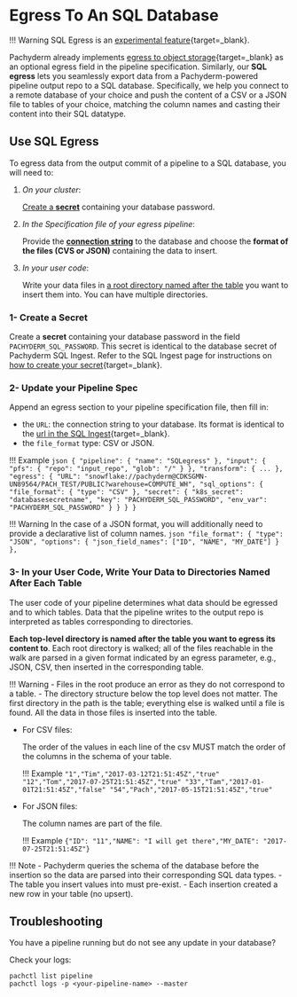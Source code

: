 
# Egress To An SQL Database

!!! Warning
    SQL Egress is an [experimental feature](../../../contributing/supported-releases/#experimental){target=_blank}.

Pachyderm already implements [egress to object storage](../export-data-egress){target=_blank} as an optional egress field in the pipeline specification. 
Similarly, our **SQL egress** lets you seamlessly export data from a Pachyderm-powered pipeline output repo to a SQL database. Specifically, we help you connect to a remote database of your choice and push the content of a CSV or a JSON file to tables of your choice, matching the column names and casting their content into their SQL datatype.

## Use SQL Egress

To egress data from the output commit of a pipeline to a SQL database, you will need to:

 1. *On your cluster*: 

    [Create a **secret**](#create-a-secret) containing your database password. 

 1. *In the Specification file of your egress pipeline*:

    Provide the [**connection string**](#update-your-pipeline-spec) to the database and choose the **format of the files (CVS or JSON)** containing the data to insert.

 1. *In your user code*: 

    Write your data files in [a root directory named after the table](#3-in-your-user-code-write-your-data-to-directories-named-after-each-table) you want to insert them into. 
    You can have multiple directories.

### 1- Create a Secret 

Create a **secret** containing your database password in the field `PACHYDERM_SQL_PASSWORD`. This secret is identical to the database secret of Pachyderm SQL Ingest. Refer to the SQL Ingest page for instructions on [how to create your secret](../../sql-ingest/#database-secret){target=_blank}.

### 2- Update your Pipeline Spec

Append an egress section to your pipeline specification file, then fill in:

- the `URL`: the connection string to your database. Its format is identical to the [url in the SQL Ingest](../../sql-ingest/#database-connection-url){target=_blank}.
- the `file_format` type: CSV or JSON.

!!! Example
        ```json
        {
            "pipeline": {
                "name": "SQLegress"
            },
            "input": {
                "pfs": {
                    "repo": "input_repo",
                    "glob": "/"
                }
            },
            "transform": {
            ...
            },
            "egress": {
                "URL": "snowflake://pachyderm@CDKSGMN-UN89564/PACH_TEST/PUBLIC?warehouse=COMPUTE_WH",
                "sql_options": {
                    "file_format": {
                        "type": "CSV"
                    },
                    "secret": {
                        "k8s_secret": "databasesecretname",
                        "key": "PACHYDERM_SQL_PASSWORD",
                        "env_var": "PACHYDERM_SQL_PASSWORD"
                    }
                }
            }
        }
        ```

!!! Warning 
    In the case of a JSON format, you will additionally need to provide a declarative list of column names. 
    ```json
    "file_format": {
            "type": "JSON",
            "options": {
                "json_field_names": ["ID", "NAME", "MY_DATE"]
            }
    },
    ```

### 3- In your User Code, Write Your Data to Directories Named After Each Table
 
The user code of your pipeline determines what data should be egressed and to which tables. 
Data that the pipeline writes to the output repo is interpreted as tables corresponding to directories. 

**Each top-level directory is named after the table you want to egress its content to**. Each root directory is walked; all of the files reachable in the walk are parsed in a given format indicated by an egress parameter, e.g., JSON, CSV, then inserted in the corresponding table. 

!!! Warning
     - Files in the root produce an error as they do not correspond to a table.
     - The directory structure below the top level does not matter.  The first directory in the path is the table; everything else is walked until a file is found.  All the data in those files is inserted into the table.

- For CSV files:

    The order of the values in each line of the csv MUST match the order of the columns in the schema of your table.
    
    !!! Example 
            ```
            "1","Tim","2017-03-12T21:51:45Z","true"
            "12","Tom","2017-07-25T21:51:45Z","true"
            "33","Tam","2017-01-01T21:51:45Z","false"
            "54","Pach","2017-05-15T21:51:45Z","true"
            ```

- For JSON files:

    The column names are part of the file.

    !!! Example
            ```
            {"ID": "11","NAME": "I will get there","MY_DATE": "2017-07-25T21:51:45Z"}
            ```


!!! Note 
    - Pachyderm queries the schema of the database before the insertion so the data are parsed into their corresponding SQL data types.
    - The table you insert values into must pre-exist.
    - Each insertion created a new row in your table (no upsert).


## Troubleshooting

You have a pipeline running but do not see any update in your database? 

Check your logs:

```shell
pachctl list pipeline
pachctl logs -p <your-pipeline-name> --master
```


  

